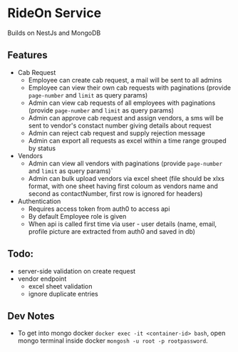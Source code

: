 # RideOn Service
Builds on NestJs and MongoDB

## Features
- Cab Request
  - Employee can create cab request, a mail will be sent to all admins
  - Employee can view their own cab requests with paginations (provide `page-number` and `limit` as query params)
  - Admin can view cab requests of all employees with paginations (provide `page-number` and `limit` as query params)
  - Admin can approve cab request and assign vendors, a sms will be sent to vendor's constact number giving details about request
  - Admin can reject cab request and supply rejection message
  - Admin can export all requests as excel within a time range grouped by status
- Vendors
  - Admin can view all vendors with paginations (provide `page-number` and `limit` as query params)`
  - Admin can bulk upload vendors via excel sheet (file should be xlxs format, with one sheet having first coloum as vendors name and second as contactNumber, first row is ignored for headers)
- Authentication
  - Requires access token from auth0 to access api
  - By default Employee role is given
  - When api is called first time via user - user details (name, email, profile picture are extracted from auth0 and saved in db)

## Todo:
- server-side validation on create request
- vendor endpoint
  - excel sheet validation
  - ignore duplicate entries




## Dev Notes
- To get into mongo docker `docker exec -it <container-id> bash`, open mongo terminal inside docker `mongosh -u root -p rootpassword`.